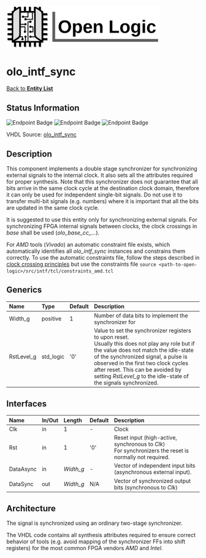 <img src="../Logo.png" alt="Logo" width="400">

# olo_intf_sync

[Back to **Entity List**](../EntityList.md)

## Status Information

![Endpoint Badge](https://img.shields.io/endpoint?url=https://storage.googleapis.com/open-logic-badges/coverage/olo_intf_sync.json?cacheSeconds=0) ![Endpoint Badge](https://img.shields.io/endpoint?url=https://storage.googleapis.com/open-logic-badges/branches/olo_intf_sync.json?cacheSeconds=0) ![Endpoint Badge](https://img.shields.io/endpoint?url=https://storage.googleapis.com/open-logic-badges/issues/olo_intf_sync.json?cacheSeconds=0)

VHDL Source: [olo_intf_sync](../../src/intf/vhdl/olo_intf_sync.vhd)

## Description

This component implements a double stage synchronizer for synchronizing external signals to the internal clock. It also sets all the attributes required for proper synthesis.
Note that this synchronizer does not guarantee that all bits arrive in the same clock cycle at the destination clock domain, therefore it can only be used for independent single-bit signals. Do not use it to transfer multi-bit signals (e.g. numbers) where it is important that all the bits are updated in the same clock cycle.

It is suggested to use this entity only for synchronizing external signals. For synchronizing FPGA internal signals between clocks, the clock crossings in *base* shall be used (*olo_base_cc_...*).

For *AMD* tools (*Vivado*) an automatic constraint file exists, which automatically identifies all *olo_intf_sync* instances and constrains them correctly. To use the automatic constraints file, follow the steps described in [clock crossing principles](../base/clock_crossing_principles.md) but use the constraints file `source <path-to-open-logic>/src/intf/tcl/constraints_amd.tcl`

## Generics

| Name       | Type      | Default | Description                                                  |
| :--------- | :-------- | ------- | :----------------------------------------------------------- |
| Width_g    | positive  | 1       | Number of data bits to implement the synchronizer for        |
| RstLevel_g | std_logic | '0'     | Value to set the synchronizer registers to upon reset. <br />Usually this does not play any role but if the value does not match the idle-state of the synchronized signal, a pulse is observed in the first two clock cycles after reset. This can be avoided by setting *RstLevel_g* to the idle-state of the signals synchronized. |

## Interfaces

| Name      | In/Out | Length    | Default | Description                                                  |
| :-------- | :----- | :-------- | ------- | :----------------------------------------------------------- |
| Clk       | in     | 1         | -       | Clock                                                        |
| Rst       | in     | 1         | '0'     | Reset input (high-active, synchronous to *Clk*)<br />For synchronizers the reset is normally not required. |
| DataAsync | in     | *Width_g* | -       | Vector of independent input bits (asynchronous external input). |
| DataSync  | out    | *Width_g* | N/A     | Vector of synchronized output bits (synchronous to *Clk*)    |

## Architecture

The signal is synchronized using an ordinary two-stage synchronizer. 

The VHDL code contains all synthesis attributes required to ensure correct behavior of tools (e.g. avoid mapping of the synchronizer FFs into shift registers) for the most common FPGA vendors *AMD* and *Intel*.





